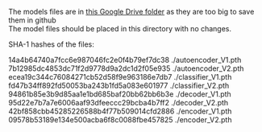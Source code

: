 The models files are in [this Google Drive folder](https://drive.google.com/drive/folders/1Nsz8nz1IWN6U-W5IU0LDLhwGrJyOrU2S?usp=sharing) as they are too big to save them in github <br>
The model files should be placed in this directory with no changes.

SHA-1 hashes of the files:

14a4b64740a7fcc6e987046fc2e0f4b79ef7dc38  ./autoencoder_V1.pth <br>
7b12985dc4853dc71f2d9778d9a2dc1d2f05e935  ./autoencoder_V2.pth <br>
ecea19c344c76084271cb52d58f9e963186e7db7  ./classifier_V1.pth <br>
fd47b34ff892fd50053ba243b1fd5a083e601977  ./classifier_V2.pth <br>
94861b85e3b9d85aa1e1bd685baf20bb62bb6b3e  ./decoder_V1.pth <br>
95d22e7b7a7e6006aaf93dfeeccc29bcba4b7ff2  ./decoder_V2.pth <br>
42bf858cbb45285226588b4f77b509014cfd2886  ./encoder_V1.pth <br>
09578b53189e134e500acba6f8c0088fbe457825  ./encoder_V2.pth
